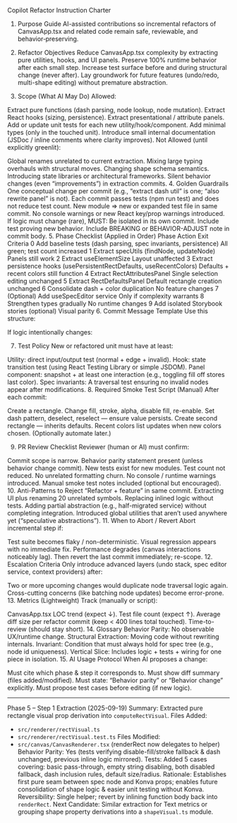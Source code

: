 Copilot Refactor Instruction Charter
1. Purpose
Guide AI-assisted contributions so incremental refactors of CanvasApp.tsx and related code remain safe, reviewable, and behavior‑preserving.

2. Refactor Objectives
Reduce CanvasApp.tsx complexity by extracting pure utilities, hooks, and UI panels.
Preserve 100% runtime behavior after each small step.
Increase test surface before and during structural change (never after).
Lay groundwork for future features (undo/redo, multi-shape editing) without premature abstraction.
3. Scope (What AI May Do)
Allowed:

Extract pure functions (dash parsing, node lookup, node mutation).
Extract React hooks (sizing, persistence).
Extract presentational / attribute panels.
Add or update unit tests for each new utility/hook/component.
Add minimal types (only in the touched unit).
Introduce small internal documentation (JSDoc / inline comments where clarity improves).
Not Allowed (until explicitly greenlit):

Global renames unrelated to current extraction.
Mixing large typing overhauls with structural moves.
Changing shape schema semantics.
Introducing state libraries or architectural frameworks.
Silent behavior changes (even “improvements”) in extraction commits.
4. Golden Guardrails
One conceptual change per commit (e.g., “extract dash util” is one; “also rewrite panel” is not).
Each commit passes tests (npm run test) and does not reduce test count.
New module ⇒ new or expanded test file in same commit.
No console warnings or new React key/prop warnings introduced.
If logic must change (rare), MUST:
Be isolated in its own commit.
Include test proving new behavior.
Include BREAKING or BEHAVIOR-ADJUST note in commit body.
5. Phase Checklist (Applied in Order)
Phase	Action	Exit Criteria
0	Add baseline tests (dash parsing, spec invariants, persistence)	All green; test count increased
1	Extract specUtils (findNode, updateNode)	Panels still work
2	Extract useElementSize	Layout unaffected
3	Extract persistence hooks (usePersistentRectDefaults, useRecentColors)	Defaults + recent colors still function
4	Extract RectAttributesPanel	Single selection editing unchanged
5	Extract RectDefaultsPanel	Default rectangle creation unchanged
6	Consolidate dash + color duplication	No feature changes
7	(Optional) Add useSpecEditor service	Only if complexity warrants
8	Strengthen types gradually	No runtime changes
9	Add isolated Storybook stories (optional)	Visual parity
6. Commit Message Template
Use this structure:

If logic intentionally changes:

7. Test Policy
New or refactored unit must have at least:

Utility: direct input/output test (normal + edge + invalid).
Hook: state transition test (using React Testing Library or simple JSDOM).
Panel component: snapshot + at least one interaction (e.g., toggling fill off stores last color).
Spec invariants: A traversal test ensuring no invalid nodes appear after modifications.
8. Required Smoke Test Script (Manual)
After each commit:

Create a rectangle.
Change fill, stroke, alpha, disable fill, re-enable.
Set dash pattern, deselect, reselect — ensure value persists.
Create second rectangle — inherits defaults.
Recent colors list updates when new colors chosen.
(Optionally automate later.)

9. PR Review Checklist
Reviewer (human or AI) must confirm:

 Commit scope is narrow.
 Behavior parity statement present (unless behavior change commit).
 New tests exist for new modules.
 Test count not reduced.
 No unrelated formatting churn.
 No console / runtime warnings introduced.
 Manual smoke test notes included (optional but encouraged).
10. Anti-Patterns to Reject
“Refactor + feature” in same commit.
Extracting UI plus renaming 20 unrelated symbols.
Replacing inlined logic without tests.
Adding partial abstraction (e.g., half-migrated service) without completing integration.
Introduced global utilities that aren’t used anywhere yet (“speculative abstractions”).
11. When to Abort / Revert
Abort incremental step if:

Test suite becomes flaky / non-deterministic.
Visual regression appears with no immediate fix.
Performance degrades (canvas interactions noticeably lag). Then revert the last commit immediately; re-scope.
12. Escalation Criteria
Only introduce advanced layers (undo stack, spec editor service, context providers) after:

Two or more upcoming changes would duplicate node traversal logic again.
Cross-cutting concerns (like batching node updates) become error-prone.
13. Metrics (Lightweight)
Track (manually or script):

CanvasApp.tsx LOC trend (expect ↓).
Test file count (expect ↑).
Average diff size per refactor commit (keep < 400 lines total touched).
Time-to-review (should stay short).
14. Glossary
Behavior Parity: No observable UX/runtime change.
Structural Extraction: Moving code without rewriting internals.
Invariant: Condition that must always hold for spec tree (e.g., node id uniqueness).
Vertical Slice: Includes logic + tests + wiring for one piece in isolation.
15. AI Usage Protocol
When AI proposes a change:

Must cite which phase & step it corresponds to.
Must show diff summary (files added/modified).
Must state: “Behavior parity” or “Behavior change” explicitly.
Must propose test cases before editing (if new logic).

---
Phase 5 – Step 1 Extraction (2025-09-19)
Summary: Extracted pure rectangle visual prop derivation into `computeRectVisual`.
Files Added:
 - `src/renderer/rectVisual.ts`
 - `src/renderer/rectVisual.test.ts`
Files Modified:
 - `src/canvas/CanvasRenderer.tsx` (renderRect now delegates to helper)
Behavior Parity: Yes (tests verifying disable-fill/stroke fallback & dash unchanged, previous inline logic mirrored).
Tests: Added 5 cases covering: basic pass-through, empty string disabling, both disabled fallback, dash inclusion rules, default size/radius.
Rationale: Establishes first pure seam between spec node and Konva props; enables future consolidation of shape logic & easier unit testing without Konva.
Reversibility: Single helper; revert by inlining function body back into `renderRect`.
Next Candidate: Similar extraction for Text metrics or grouping shape property derivations into a `shapeVisual.ts` module.